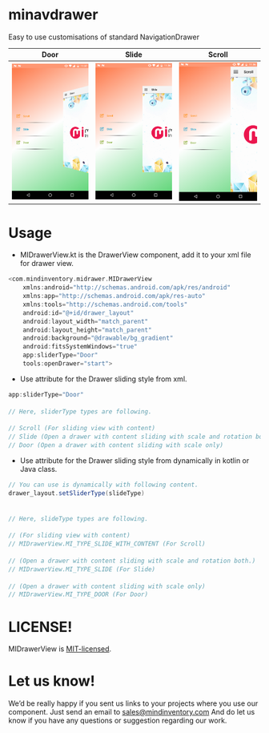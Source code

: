 # minavdrawer
Easy to use customisations of standard NavigationDrawer

| Door                      | Slide                      | Scroll                     |
| ------------------------- | -------------------------- | -------------------------- |
| ![image](/media/Door.png) | ![image](/media/Slide.png) | ![image](/media/Scroll.png)|
  
# Usage

* MIDrawerView.kt is the DrawerView component, add it to your xml file for drawer view.

```groovy
<com.mindinventory.midrawer.MIDrawerView
    xmlns:android="http://schemas.android.com/apk/res/android"
    xmlns:app="http://schemas.android.com/apk/res-auto"
    xmlns:tools="http://schemas.android.com/tools"
    android:id="@+id/drawer_layout"
    android:layout_width="match_parent"
    android:layout_height="match_parent"
    android:background="@drawable/bg_gradient"
    android:fitsSystemWindows="true"
    app:sliderType="Door"
    tools:openDrawer="start">
```

* Use attribute for the Drawer sliding style from xml.

```groovy
app:sliderType="Door"

// Here, sliderType types are following.

// Scroll (For sliding view with content)
// Slide (Open a drawer with content sliding with scale and rotation both.)
// Door (Open a drawer with content sliding with scale only)
```

 * Use attribute for the Drawer sliding style from dynamically in kotlin or Java class.

```groovy
// You can use is dynamically with following content.
drawer_layout.setSliderType(slideType)


// Here, slideType types are following.

// (For sliding view with content)
// MIDrawerView.MI_TYPE_SLIDE_WITH_CONTENT (For Scroll)

// (Open a drawer with content sliding with scale and rotation both.)
// MIDrawerView.MI_TYPE_SLIDE (For Slide)

// (Open a drawer with content sliding with scale only)
// MIDrawerView.MI_TYPE_DOOR (For Door)
```

# LICENSE!

MIDrawerView is [MIT-licensed](http://192.168.1.240:8888/mi-codelib/MiNavigationDrawer/blob/master/LICENSE).

# Let us know!
We’d be really happy if you sent us links to your projects where you use our component. Just send an email to sales@mindinventory.com And do let us know if you have any questions or suggestion regarding our work.
